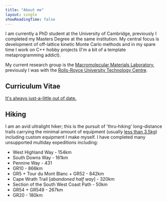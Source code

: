 ```yaml
---
title: "About me"
layout: single
showReadingTime: false
---
```


I am currently a PhD student at the University of Cambridge, previously I completed my Masters Degree at the same institution. My central focus is development of off-lattice kinetic Monte Carlo methods and in my spare time I work on C++ hobby projects (I'm a bit of a template metaprogramming addict). 

My current research group is the [Macromolecular Materials Laboratory](https://www.mml.msm.cam.ac.uk/), previously I was with the [Rolls-Royce University Technology Centre](https://www.rrutc.msm.cam.ac.uk/).

## Curriculum Vitae

[It's always just-a-little out of date.](https://github.com/ConorWilliams/cv/blob/main/cv.pdf)


## Hiking

I am an avid ultralight hiker; this is the pursuit of 'thru-hiking' long-distance trails carrying the minimal amount of equipment (usually [less than 3.5kg](https://lighterpack.com/r/5vox2a)) including custom equipment I make myself. I have completed many unsupported multiday expeditions including:

- West Highland Way - 154km
- South Downs Way - 161km
- Pennine Way - 431 
- GR10 - 866km
- GR5 + Tour du Mont Blanc + GR52 - 842km
- Cape Wrath Trail [*abandoned half way*] - 320km 
- Section of the South West Coast Path - 50km
- GR54 + GR549 - 267km
- GR20 - 180km